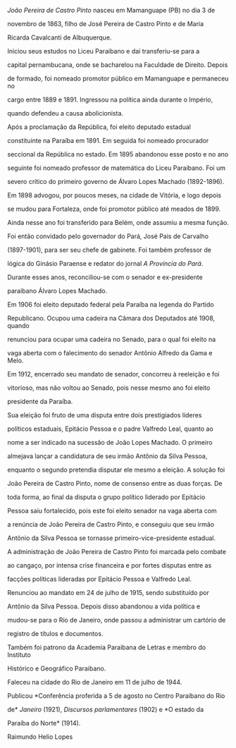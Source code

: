 

*João Pereira de Castro Pinto* nasceu em Mamanguape (PB) no dia 3 de

novembro de 1863, filho de José Pereira de Castro Pinto e de Maria

Ricarda Cavalcanti de Albuquerque.



Iniciou seus estudos no Liceu Paraibano e daí transferiu-se para a

capital pernambucana, onde se bacharelou na Faculdade de Direito. Depois

de formado, foi nomeado promotor público em Mamanguape e permaneceu no

cargo entre 1889 e 1891. Ingressou na política ainda durante o Império,

quando defendeu a causa abolicionista.



Após a proclamação da República, foi eleito deputado estadual

constituinte na Paraíba em 1891. Em seguida foi nomeado procurador

seccional da República no estado. Em 1895 abandonou esse posto e no ano

seguinte foi nomeado professor de matemática do Liceu Paraibano. Foi um

severo crítico do primeiro governo de Álvaro Lopes Machado (1892-1896).

Em 1898 advogou, por poucos meses, na cidade de Vitória, e logo depois

se mudou para Fortaleza, onde foi promotor público até meados de 1899.

Ainda nesse ano foi transferido para Belém, onde assumiu a mesma função.

Foi então convidado pelo governador do Pará, José Pais de Carvalho

(1897-1901), para ser seu chefe de gabinete. Foi também professor de

lógica do Ginásio Paraense e redator do jornal *A Província do Pará*.

Durante esses anos, reconciliou-se com o senador e ex-presidente

paraibano Álvaro Lopes Machado.



Em 1906 foi eleito deputado federal pela Paraíba na legenda do Partido

Republicano. Ocupou uma cadeira na Câmara dos Deputados até 1908, quando

renunciou para ocupar uma cadeira no Senado, para o qual foi eleito na

vaga aberta com o falecimento do senador Antônio Alfredo da Gama e Melo.

Em 1912, encerrado seu mandato de senador, concorreu à reeleição e foi

vitorioso, mas não voltou ao Senado, pois nesse mesmo ano foi eleito

presidente da Paraíba.



Sua eleição foi fruto de uma disputa entre dois prestigiados líderes

políticos estaduais, Epitácio Pessoa e o padre Valfredo Leal, quanto ao

nome a ser indicado na sucessão de João Lopes Machado. O primeiro

almejava lançar a candidatura de seu irmão Antônio da Silva Pessoa,

enquanto o segundo pretendia disputar ele mesmo a eleição. A solução foi

João Pereira de Castro Pinto, nome de consenso entre as duas forças. De

toda forma, ao final da disputa o grupo político liderado por Epitácio

Pessoa saiu fortalecido, pois este foi eleito senador na vaga aberta com

a renúncia de João Pereira de Castro Pinto, e conseguiu que seu irmão

Antônio da Silva Pessoa se tornasse primeiro-vice-presidente estadual.



A administração de João Pereira de Castro Pinto foi marcada pelo combate

ao cangaço, por intensa crise financeira e por fortes disputas entre as

facções políticas lideradas por Epitácio Pessoa e Valfredo Leal.

Renunciou ao mandato em 24 de julho de 1915, sendo substituído por

Antônio da Silva Pessoa. Depois disso abandonou a vida política e

mudou-se para o Rio de Janeiro, onde passou a administrar um cartório de

registro de títulos e documentos.



Também foi patrono da Academia Paraibana de Letras e membro do Instituto

Histórico e Geográfico Paraibano.



Faleceu na cidade do Rio de Janeiro em 11 de julho de 1944.



Publicou *Conferência proferida a 5 de agosto no Centro Paraibano do Rio

de* *Janeiro* (1921), *Discursos parlamentares* (1902) e *O estado da

Paraíba do Norte* (1914).



Raimundo Helio Lopes



